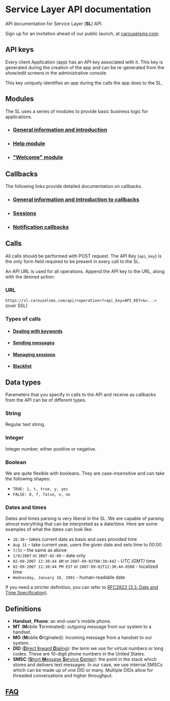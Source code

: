 Service Layer API documentation
===============================

API documentation for Service Layer (**SL**) API.

Sign up for an invitation ahead of our public launch, at [carouselsms.com](http://carouselsms.com).


API keys
--------

Every client Application (app) has an API key associated with it. This
key is generated during the creation of the app and can be re-generated
from the show/edit screens in the administrative console.

This key uniquely identifies an app during the calls the app does to the
SL.

Modules
-------

The SL uses a series of modules to provide basic business logic for applications.

- ### [General information and introduction](https://github.com/CarouselSMS/API/tree/master/sections/modules/module-general.md)

- ### [Help module](https://github.com/CarouselSMS/API/tree/master/sections/modules/module-help.md)

- ### ["Welcome" module](https://github.com/CarouselSMS/API/tree/master/sections/modules/module-welcome.md)


Callbacks
---------

The following links provide detailed documentation on callbacks.

- ### [General information and introduction to callbacks](https://github.com/CarouselSMS/API/tree/master/sections/api/callbacks-general.md)

- ### [Sessions](https://github.com/CarouselSMS/API/tree/master/sections/api/callbacks-sessions.md)

- ### [Notification callbacks](https://github.com/CarouselSMS/API/tree/master/sections/api/callbacks-notifications.md)

Calls
-----

All calls should be performed with POST request. The API Key (`api_key`)
is the only form field required to be present in every call to the
SL.

An API URL is used for all operations. Append the API key to the URL,
along with the desired action:

### URL
`https://sl.carouselsms.com/api/<operation>?<api_key=API_KEY>&<...>` (over SSL)

### Types of calls


- #### [Dealing with keywords](https://github.com/CarouselSMS/API/tree/master/sections/api/keywords.md)

- #### [Sending messages](https://github.com/CarouselSMS/API/tree/master/sections/api/messaging.md)

- #### [Managing sessions](https://github.com/CarouselSMS/API/tree/master/sections/api/sessions.md)

- #### [Blacklist](https://github.com/CarouselSMS/API/tree/master/sections/api/blacklist.md)


Data types
----------

Parameters that you specify in calls to the API and receive as callbacks
from the API can be of different types.

### String

Regular text string.

### Integer

Integer number, either positive or negative.

### Boolean

We are quite flexible with booleans. They are case-insensitive and can take the following shapes:

-   `TRUE: 1, t, true, y, yes`
-   `FALSE: 0, f, false, n, no`

### Dates and times

Dates and times parsing is very liberal in the SL. We are capable of
parsing almost everything that can be interpreted as a date/time.
Here are some examples of what the dates can look like:

-   `16:30` – takes current date as basis and uses provided time
-   `Aug 31` – take current year, users the given date and sets time
    to 00:00
-   `7/31` – the same as above
-   `2/9/2007` or `2007-02-09` – date only
-   `02-09-2007 12:30:44 AM` or `2007-09-02T00:30:44Z` - *UTC (GMT)*
    time
-   `02-09-2007 12:30:44 PM EST` or `2007-09-02T12:30:44-0500` -
    localized time
-   `Wednesday, January 10, 2001` - human-readable date

If you need a stricter definition, you can refer to [RFC2822 (3.3. Date
and Time Specification)](http://www.faqs.org/rfcs/rfc2822.html).

Definitions
-----------

-  **Handset**, **Phone**: an end-user's mobile phone.
-  **MT** (**M**obile **T**erminated): outgoing message from our system to a handset.
-  **MO** (**M**obile **O**riginated): incoming message from a handset to our system.
-  **DID** ([**D**irect **I**nward **D**ialing](http://en.wikipedia.org/wiki/Direct_inward_dialing)): the term we use for virtual numbers or long codes. These are 10-digit phone numbers in the United States.
-  **SMSC** ([**S**hort **M**essage **S**ervice **C**enter](http://en.wikipedia.org/wiki/Short_message_service_center)): the point in the stack which stores and delivers text messages. In our case, we use internal SMSCs which can be made up of one DID or many. Multiple DIDs allow for threaded conversations and higher throughput.

[FAQ](https://github.com/CarouselSMS/API/tree/master/FAQ.md)
----


